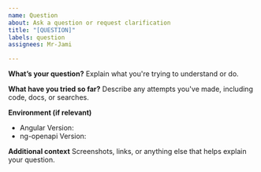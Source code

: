 ```yaml
---
name: Question
about: Ask a question or request clarification
title: "[QUESTION]"
labels: question
assignees: Mr-Jami

---
```


**What’s your question?**
Explain what you're trying to understand or do.

**What have you tried so far?**
Describe any attempts you've made, including code, docs, or searches.

**Environment (if relevant)**
- Angular Version:
- ng-openapi Version:

**Additional context**
Screenshots, links, or anything else that helps explain your question.
